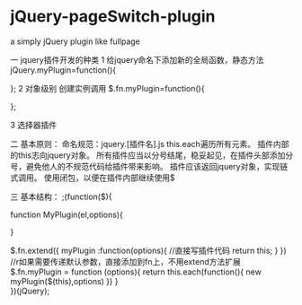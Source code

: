 # jQuery-pageSwitch-plugin
a simply jQuery plugin like fullpage

一 jquery插件开发的种类
1 给jquery命名下添加新的全局函数，静态方法
jQuery.myPlugin=function(){
	
};
2 对象级别 创建实例调用
$.fn.myPlugin=function(){
	
};

3 选择器插件

二 基本原则：
命名规范：jquery.[插件名].js
this.each遍历所有元素。
插件内部的this志向jquery对象。
所有插件应当以分号结尾，稳妥起见，在插件头部添加分号，避免他人的不规范代码给插件带来影响。
插件应该返回jquery对象，实现链式调用。
使用闭包，以便在插件内部继续使用$


三 基本结构：
;(function($){

  function MyPlugin(el,options){
 
  }
  
  $.fn.extend({
	 myPlugin :function(options){
       //直接写插件代码
       return this;
	 }
  })   
  //r如果需要传递默认参数，直接添加到fn上，不用extend方法扩展
  $.fn.myPlugin =  function (options){
       return this.each(function(){
          new myPlugin($(this),options)
       })
   }	
})(jQuery);
